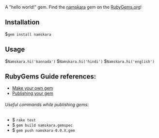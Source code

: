 A "hello world!" gem. Find the [namskara](https://rubygems.org/gems/namskara) gem on the [RubyGems.org](https://rubygems.org)!

Installation
------------
 $`gem install namskara`


Usage
------------
$`Namskara.hi('kannada')`
$`Namskara.hi('hindi')`
$`Namskara.hi('english')`

RubyGems Guide references:
------------

- [Make your own gem](https://guides.rubygems.org/make-your-own-gem)
- [Publishing your gem](https://guides.rubygems.org/publishing)

###### Useful commands while publishing gems:

- $ `rake test`
- $ `gem build namskara.gemspec`
- $ `gem push namskara-0.0.X.gem`
